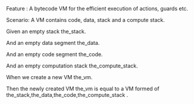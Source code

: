 Feature : A bytecode VM for the efficient execution of actions, guards etc.


Scenario: A VM contains code, data, stack and a compute stack. 


Given an empty stack the_stack.


And an empty data segment the_data.


And an empty code segment the_code.


And an empty computation stack the_compute_stack.


When we create a new VM the_vm.


Then the newly created VM the_vm is equal to a VM formed of the_stack,the_data,the_code,the_compute_stack .
